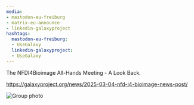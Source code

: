 ```yaml
---
media:
- mastodon-eu-freiburg
- matrix-eu-announce
- linkedin-galaxyproject
hashtags:
  mastodon-eu-freiburg:
  - UseGalaxy
  linkedin-galaxyproject:
  - UseGalaxy
---
```

The NFDI4Bioimage All-Hands Meeting - A Look Back.

https://galaxyproject.org/news/2025-03-04-nfd-i4-bioimage-news-post/

![Group photo](https://galaxyproject.org/news/2025-03-04-nfd-i4-bioimage-news-post/nfdi4Bi-groupphoto.JPG)
